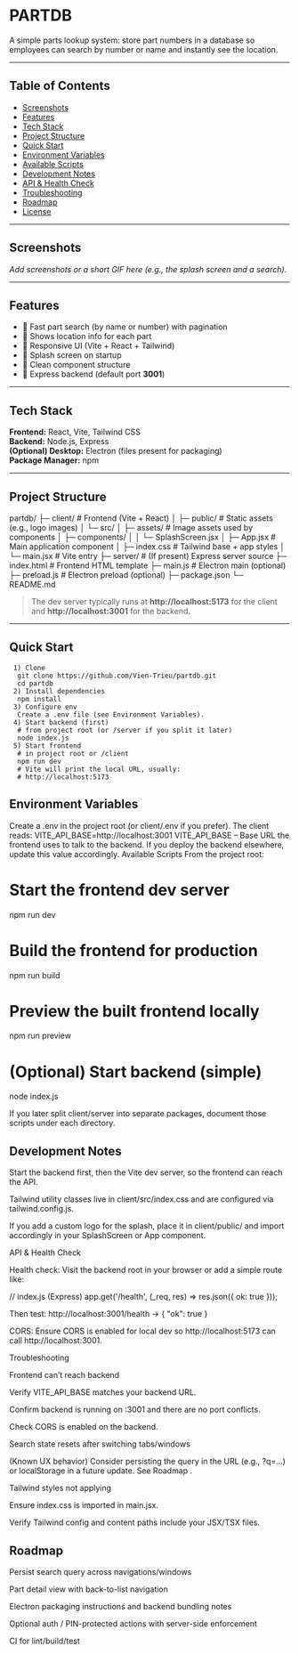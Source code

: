 # PARTDB

A simple parts lookup system: store part numbers in a database so employees can search by number or name and instantly see the location.

---

## Table of Contents
- [Screenshots](#screenshots)
- [Features](#features)
- [Tech Stack](#tech-stack)
- [Project Structure](#project-structure)
- [Quick Start](#quick-start)
- [Environment Variables](#environment-variables)
- [Available Scripts](#available-scripts)
- [Development Notes](#development-notes)
- [API & Health Check](#api--health-check)
- [Troubleshooting](#troubleshooting)
- [Roadmap](#roadmap)
- [License](#license)

---

## Screenshots
_Add screenshots or a short GIF here (e.g., the splash screen and a search)._

---

## Features
- 🔎 Fast part search (by name or number) with pagination  
- 🧭 Shows location info for each part  
- 📱 Responsive UI (Vite + React + Tailwind)  
- 🚀 Splash screen on startup  
- 🧩 Clean component structure  
- 🧰 Express backend (default port **3001**)  

---

## Tech Stack
**Frontend:** React, Vite, Tailwind CSS  
**Backend:** Node.js, Express  
**(Optional) Desktop:** Electron (files present for packaging)  
**Package Manager:** npm  

---

## Project Structure
  partdb/
  ├─ client/ # Frontend (Vite + React)
  │ ├─ public/ # Static assets (e.g., logo images)
  │ └─ src/
  │ ├─ assets/ # Image assets used by components
  │ ├─ components/
  │ │ └─ SplashScreen.jsx
  │ ├─ App.jsx # Main application component
  │ ├─ index.css # Tailwind base + app styles
  │ └─ main.jsx # Vite entry
  ├─ server/ # (If present) Express server source
  ├─ index.html # Frontend HTML template
  ├─ main.js # Electron main (optional)
  ├─ preload.js # Electron preload (optional)
  ├─ package.json
  └─ README.md

> The dev server typically runs at **http://localhost:5173** for the client and **http://localhost:3001** for the backend.

---

## Quick Start
```
 1) Clone
  git clone https://github.com/Vien-Trieu/partdb.git
  cd partdb
 2) Install dependencies
  npm install
 3) Configure env
  Create a .env file (see Environment Variables).
 4) Start backend (first)
  # from project root (or /server if you split it later)
  node index.js
 5) Start frontend
  # in project root or /client
  npm run dev
  # Vite will print the local URL, usually:
  # http://localhost:5173
```
## Environment Variables
  Create a .env in the project root (or client/.env if you prefer). The client reads:
  VITE_API_BASE=http://localhost:3001
  VITE_API_BASE – Base URL the frontend uses to talk to the backend.
  If you deploy the backend elsewhere, update this value accordingly.
Available Scripts
  From the project root:

  # Start the frontend dev server
  npm run dev

#   Build the frontend for production
  npm run build

  # Preview the built frontend locally
  npm run preview

  # (Optional) Start backend (simple)
  node index.js


  If you later split client/server into separate packages, document those scripts under each directory.
## Development Notes

  Start the backend first, then the Vite dev server, so the frontend can reach the API.
  
  Tailwind utility classes live in client/src/index.css and are configured via tailwind.config.js.
  
  If you add a custom logo for the splash, place it in client/public/ and import accordingly in your SplashScreen or App component.
  
  API & Health Check
  
  Health check: Visit the backend root in your browser or add a simple route like:
  
  // index.js (Express)
  app.get('/health', (_req, res) => res.json({ ok: true }));
  
  
  Then test: http://localhost:3001/health → { "ok": true }
  
  CORS: Ensure CORS is enabled for local dev so http://localhost:5173 can call http://localhost:3001.
  
  Troubleshooting
  
  Frontend can’t reach backend
  
  Verify VITE_API_BASE matches your backend URL.
  
  Confirm backend is running on :3001 and there are no port conflicts.
  
  Check CORS is enabled on the backend.
  
  Search state resets after switching tabs/windows
  
  (Known UX behavior) Consider persisting the query in the URL (e.g., ?q=...) or localStorage in a future update. See Roadmap
  .
  
  Tailwind styles not applying
  
  Ensure index.css is imported in main.jsx.
  
  Verify Tailwind config and content paths include your JSX/TSX files.
  
 ## Roadmap
  
  Persist search query across navigations/windows
  
  Part detail view with back-to-list navigation
  
  Electron packaging instructions and backend bundling notes
  
  Optional auth / PIN-protected actions with server-side enforcement
  
  CI for lint/build/test
